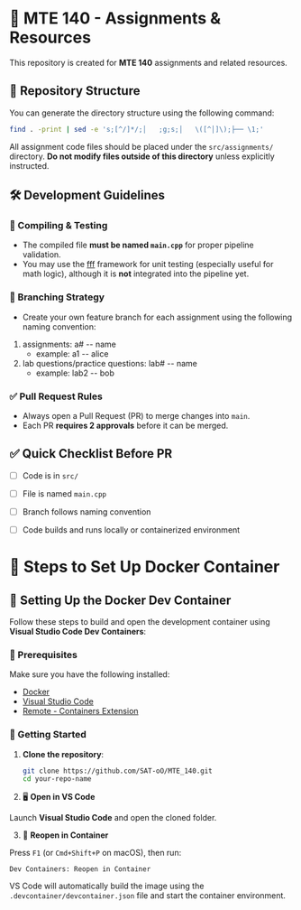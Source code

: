 # 📘 MTE 140 - Assignments & Resources

This repository is created for **MTE 140** assignments and related resources.


## 📂 Repository Structure

You can generate the directory structure using the following command:

```bash
find . -print | sed -e 's;[^/]*/;│   ;g;s;│   \([^│]\);├── \1;' 
```

All assignment code files should be placed under the `src/assignments/` directory. **Do not modify files outside of this directory** unless explicitly instructed.


## 🛠️ Development Guidelines

### 🧪 Compiling & Testing
- The compiled file **must be named `main.cpp`** for proper pipeline validation.
- You may use the [fff](https://github.com/meekrosoft/fff) framework for unit testing (especially useful for math logic), although it is **not** integrated into the pipeline yet.


### 🌿 Branching Strategy
- Create your own feature branch for each assignment using the following naming convention:
1. assignments: a# -- name
    - example: a1 -- alice
2. lab questions/practice questions: lab# -- name
    - example: lab2 -- bob


### ✅ Pull Request Rules
- Always open a Pull Request (PR) to merge changes into `main`.
- Each PR **requires 2 approvals** before it can be merged.


## ✅ Quick Checklist Before PR

- [ ] Code is in `src/`
- [ ] File is named `main.cpp`
- [ ] Branch follows naming convention
- [ ] Code builds and runs locally or containerized environment 





# 🚀 Steps to Set Up Docker Container

## 🐳 Setting Up the Docker Dev Container

Follow these steps to build and open the development container using **Visual Studio Code Dev Containers**:


### 🔧 Prerequisites

Make sure you have the following installed:

- [Docker](https://www.docker.com/)
- [Visual Studio Code](https://code.visualstudio.com/)
- [Remote - Containers Extension](https://marketplace.visualstudio.com/items?itemName=ms-vscode-remote.remote-containers)


### 🚀 Getting Started

1. **Clone the repository**:

   ```bash
   git clone https://github.com/SAT-oO/MTE_140.git
   cd your-repo-name
   ``` 

2. 🖥️ **Open in VS Code**

Launch **Visual Studio Code** and open the cloned folder.


3.  🔄 **Reopen in Container**

Press `F1` (or `Cmd+Shift+P` on macOS), then run:

    Dev Containers: Reopen in Container


VS Code will automatically build the image using the `.devcontainer/devcontainer.json` file and start the container environment.


